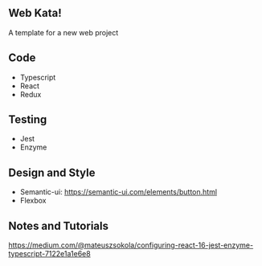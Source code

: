 ## Web Kata!

A template for a new web project 

## Code

- Typescript
- React 
- Redux

## Testing

- Jest
- Enzyme

## Design and Style

- Semantic-ui: https://semantic-ui.com/elements/button.html
- Flexbox

## Notes and Tutorials

https://medium.com/@mateuszsokola/configuring-react-16-jest-enzyme-typescript-7122e1a1e6e8